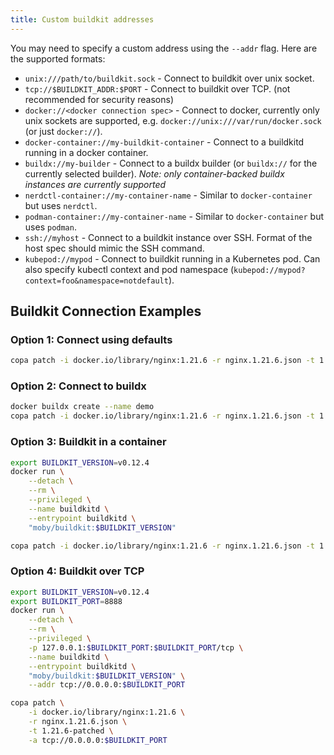 ```yaml
---
title: Custom buildkit addresses
---
```


You may need to specify a custom address using the `--addr` flag. Here are the supported formats:

- `unix:///path/to/buildkit.sock` - Connect to buildkit over unix socket.
- `tcp://$BUILDKIT_ADDR:$PORT` - Connect to buildkit over TCP. (not recommended for security reasons)
- `docker://<docker connection spec>` - Connect to docker, currently only unix sockets are supported, e.g. `docker://unix:///var/run/docker.sock` (or just `docker://`).
- `docker-container://my-buildkit-container` - Connect to a buildkitd running in a docker container.
- `buildx://my-builder` - Connect to a buildx builder (or `buildx://` for the currently selected builder). *Note: only container-backed buildx instances are currently supported*
- `nerdctl-container://my-container-name` - Similar to `docker-container` but uses `nerdctl`.
- `podman-container://my-container-name` - Similar to `docker-container` but uses `podman`.
- `ssh://myhost` - Connect to a buildkit instance over SSH. Format of the host spec should mimic the SSH command.
- `kubepod://mypod` - Connect to buildkit running in a Kubernetes pod. Can also specify kubectl context and pod namespace (`kubepod://mypod?context=foo&namespace=notdefault`).

## Buildkit Connection Examples

### Option 1: Connect using defaults
```bash
copa patch -i docker.io/library/nginx:1.21.6 -r nginx.1.21.6.json -t 1.21.6-patched
```

### Option 2: Connect to buildx

```bash
docker buildx create --name demo
copa patch -i docker.io/library/nginx:1.21.6 -r nginx.1.21.6.json -t 1.21.6-patched --addr buildx://demo
```

### Option 3: Buildkit in a container

```bash
export BUILDKIT_VERSION=v0.12.4
docker run \
    --detach \
    --rm \
    --privileged \
    --name buildkitd \
    --entrypoint buildkitd \
    "moby/buildkit:$BUILDKIT_VERSION"

copa patch -i docker.io/library/nginx:1.21.6 -r nginx.1.21.6.json -t 1.21.6-patched --addr docker-container://buildkitd
```

### Option 4: Buildkit over TCP
```bash
export BUILDKIT_VERSION=v0.12.4
export BUILDKIT_PORT=8888
docker run \
    --detach \
    --rm \
    --privileged \
    -p 127.0.0.1:$BUILDKIT_PORT:$BUILDKIT_PORT/tcp \
    --name buildkitd \
    --entrypoint buildkitd \
    "moby/buildkit:$BUILDKIT_VERSION" \
    --addr tcp://0.0.0.0:$BUILDKIT_PORT

copa patch \
    -i docker.io/library/nginx:1.21.6 \
    -r nginx.1.21.6.json \
    -t 1.21.6-patched \
    -a tcp://0.0.0.0:$BUILDKIT_PORT
```
